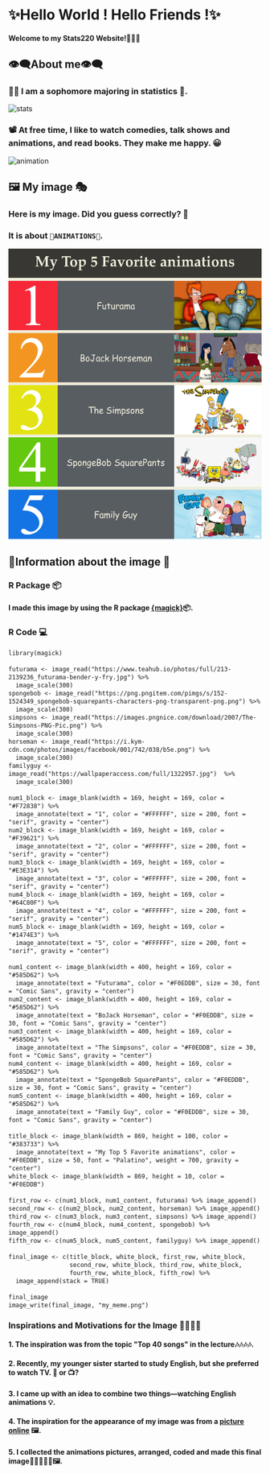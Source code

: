 # **✨Hello World ! Hello Friends !✨**
#### Welcome to my Stats220 Website!🤗🤗🤗

## 👁️‍🗨️About me👁️‍🗨️

### 👩‍🎓 I am a sophomore majoring in statistics 📡.
![stats](https://i.pinimg.com/originals/1e/30/41/1e3041cbac01fb863fbd2edfc6ae9236.jpg)
### 📽️ At free time, I like to watch comedies, talk shows and animations, and read books. They make me happy. 😀
![animation](https://media.makeameme.org/created/go-watch-anime.jpg)

## 🖼️ My image 🎭

### Here is my image. Did you guess correctly? 🤔
### It is about `🎉ANIMATIONS🎉`. 

![myimage](my_meme.png)

## 📜Information about the image 🔖

### R Package 📦

#### I made this image by using the R package [{magick}](https://cran.r-project.org/web/packages/magick/vignettes/intro.html)📦.

### R Code 💻
```
library(magick)

futurama <- image_read("https://www.teahub.io/photos/full/213-2139236_futurama-bender-y-fry.jpg") %>%
  image_scale(300)
spongebob <- image_read("https://png.pngitem.com/pimgs/s/152-1524349_spongebob-squarepants-characters-png-transparent-png.png") %>%
  image_scale(300)
simpsons <- image_read("https://images.pngnice.com/download/2007/The-Simpsons-PNG-Pic.png") %>%
  image_scale(300)
horseman <- image_read("https://i.kym-cdn.com/photos/images/facebook/001/742/038/b5e.png") %>%
  image_scale(300)
familyguy <- image_read("https://wallpaperaccess.com/full/1322957.jpg")  %>%
  image_scale(300)
  
num1_block <- image_blank(width = 169, height = 169, color = "#F72838") %>% 
  image_annotate(text = "1", color = "#FFFFFF", size = 200, font = "serif", gravity = "center")
num2_block <- image_blank(width = 169, height = 169, color = "#F39621") %>% 
  image_annotate(text = "2", color = "#FFFFFF", size = 200, font = "serif", gravity = "center")
num3_block <- image_blank(width = 169, height = 169, color = "#E3E314") %>% 
  image_annotate(text = "3", color = "#FFFFFF", size = 200, font = "serif", gravity = "center")
num4_block <- image_blank(width = 169, height = 169, color = "#64C80F") %>% 
  image_annotate(text = "4", color = "#FFFFFF", size = 200, font = "serif", gravity = "center")
num5_block <- image_blank(width = 169, height = 169, color = "#1474E3") %>% 
  image_annotate(text = "5", color = "#FFFFFF", size = 200, font = "serif", gravity = "center")
  
num1_content <- image_blank(width = 400, height = 169, color = "#585D62") %>% 
  image_annotate(text = "Futurama", color = "#F0EDDB", size = 30, font = "Comic Sans", gravity = "center")
num2_content <- image_blank(width = 400, height = 169, color = "#585D62") %>% 
  image_annotate(text = "BoJack Horseman", color = "#F0EDDB", size = 30, font = "Comic Sans", gravity = "center")
num3_content <- image_blank(width = 400, height = 169, color = "#585D62") %>% 
  image_annotate(text = "The Simpsons", color = "#F0EDDB", size = 30, font = "Comic Sans", gravity = "center")
num4_content <- image_blank(width = 400, height = 169, color = "#585D62") %>% 
  image_annotate(text = "SpongeBob SquarePants", color = "#F0EDDB", size = 30, font = "Comic Sans", gravity = "center")
num5_content <- image_blank(width = 400, height = 169, color = "#585D62") %>% 
  image_annotate(text = "Family Guy", color = "#F0EDDB", size = 30, font = "Comic Sans", gravity = "center")
  
title_block <- image_blank(width = 869, height = 100, color = "#383733") %>% 
  image_annotate(text = "My Top 5 Favorite animations", color = "#F0EDDB", size = 50, font = "Palatino", weight = 700, gravity = "center")
white_block <- image_blank(width = 869, height = 10, color = "#F0EDDB")

first_row <- c(num1_block, num1_content, futurama) %>% image_append()
second_row <- c(num2_block, num2_content, horseman) %>% image_append()
third_row <- c(num3_block, num3_content, simpsons) %>% image_append()
fourth_row <- c(num4_block, num4_content, spongebob) %>% image_append()
fifth_row <- c(num5_block, num5_content, familyguy) %>% image_append()

final_image <- c(title_block, white_block, first_row, white_block, 
                 second_row, white_block, third_row, white_block, 
                 fourth_row, white_block, fifth_row) %>% 
  image_append(stack = TRUE)
  
final_image
image_write(final_image, "my_meme.png")
```

### Inspirations and Motivations for the Image 👣👣👣👣

#### 1. The inspiration was from the topic "Top 40 songs" in the lecture🎶🎶🎶🎶.
#### 2. Recently, my younger sister started to study English, but she preferred to watch TV. 📙 or 📺?
#### 3. I came up with an idea to combine two things—watching English animations 💡.
#### 4. The inspiration for the appearance of my image was from a [picture online](https://sportsbrowser.net/wp-content/uploads/2021/10/most-popular-sports-in-america-infographics_5283a.png) 🖼️.
#### 5. I collected the animations pictures, arranged, coded and made this final image📝📝📝📝📝🖼️. 





